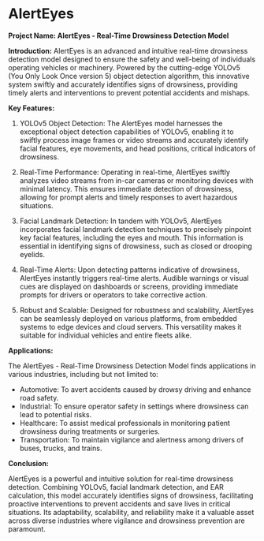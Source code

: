 #  AlertEyes 

**Project Name: AlertEyes - Real-Time Drowsiness Detection Model**

**Introduction:**
AlertEyes is an advanced and intuitive real-time drowsiness detection model designed to ensure the safety and well-being of individuals operating vehicles or machinery. Powered by the cutting-edge YOLOv5 (You Only Look Once version 5) object detection algorithm, this innovative system swiftly and accurately identifies signs of drowsiness, providing timely alerts and interventions to prevent potential accidents and mishaps.

**Key Features:**

1. YOLOv5 Object Detection:
The AlertEyes model harnesses the exceptional object detection capabilities of YOLOv5, enabling it to swiftly process image frames or video streams and accurately identify facial features, eye movements, and head positions, critical indicators of drowsiness.

2. Real-Time Performance:
Operating in real-time, AlertEyes swiftly analyzes video streams from in-car cameras or monitoring devices with minimal latency. This ensures immediate detection of drowsiness, allowing for prompt alerts and timely responses to avert hazardous situations.

3. Facial Landmark Detection:
In tandem with YOLOv5, AlertEyes incorporates facial landmark detection techniques to precisely pinpoint key facial features, including the eyes and mouth. This information is essential in identifying signs of drowsiness, such as closed or drooping eyelids.

4. Real-Time Alerts:
Upon detecting patterns indicative of drowsiness, AlertEyes instantly triggers real-time alerts. Audible warnings or visual cues are displayed on dashboards or screens, providing immediate prompts for drivers or operators to take corrective action.

5. Robust and Scalable:
Designed for robustness and scalability, AlertEyes can be seamlessly deployed on various platforms, from embedded systems to edge devices and cloud servers. This versatility makes it suitable for individual vehicles and entire fleets alike.

**Applications:**

The AlertEyes - Real-Time Drowsiness Detection Model finds applications in various industries, including but not limited to:

- Automotive: To avert accidents caused by drowsy driving and enhance road safety.
- Industrial: To ensure operator safety in settings where drowsiness can lead to potential risks.
- Healthcare: To assist medical professionals in monitoring patient drowsiness during treatments or surgeries.
- Transportation: To maintain vigilance and alertness among drivers of buses, trucks, and trains.

**Conclusion:**

AlertEyes is a powerful and intuitive solution for real-time drowsiness detection. Combining YOLOv5, facial landmark detection, and EAR calculation, this model accurately identifies signs of drowsiness, facilitating proactive interventions to prevent accidents and save lives in critical situations. Its adaptability, scalability, and reliability make it a valuable asset across diverse industries where vigilance and drowsiness prevention are paramount.
